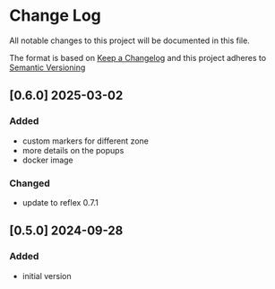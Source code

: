 # Change Log

All notable changes to this project will be documented in this file.

The format is based on [Keep a Changelog](http://keepachangelog.com/) and this project adheres to [Semantic Versioning](https://semver.org/)

## [0.6.0] 2025-03-02

### Added

- custom markers for different zone
- more details on the popups
- docker image

### Changed

- update to reflex 0.7.1


## [0.5.0] 2024-09-28

### Added

- initial version

